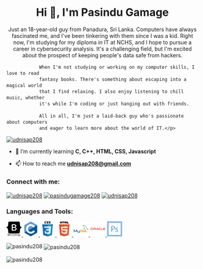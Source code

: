 <!--### Hi there 👋


**Pasindu208/Pasindu208** is a ✨ _special_ ✨ repository because its `README.md` (this file) appears on your GitHub profile.

Here are some ideas to get you started:

- 🔭 I’m currently working on ...
- 🌱 I’m currently learning ...
- 👯 I’m looking to collaborate on ...
- 🤔 I’m looking for help with ...
- 💬 Ask me about ...
- 📫 How to reach me: ...
- 😄 Pronouns: ...
- ⚡ Fun fact: ...
-->
<h1 align="center">Hi 👋, I'm Pasindu Gamage</h1>
<p align="center">Just an 18-year-old guy from Panadura, Sri
                Lanka. Computers have always fascinated me, and I've been tinkering
                with them since I was a kid. Right now, I'm studying for my diploma in
                IT at NCHS, and I hope to pursue a career in cybersecurity analysis.
                It's a challenging field, but I'm excited about the prospect of
                keeping people's data safe from hackers.

                When I'm not studying or working on my computer skills, I love to read
                fantasy books. There's something about escaping into a magical world
                that I find relaxing. I also enjoy listening to chill music, whether
                it's while I'm coding or just hanging out with friends.

                All in all, I'm just a laid-back guy who's passionate about computers
                and eager to learn more about the world of IT.</p>

<!-- <p align="left"> <a href="https://github.com/ryo-ma/github-profile-trophy"><img src="https://github-profile-trophy.vercel.app/?username=pasindu208" alt="pasindu208" /></a> </p> -->

<p align="left"> <a href="https://twitter.com/udnisap208" target="blank"><img src="https://img.shields.io/twitter/follow/udnisap208?logo=twitter&style=for-the-badge" alt="udnisap208" /></a> </p>

- 🌱 I’m currently learning **C, C++, HTML, CSS, Javascript**

- 📫 How to reach me **udnisap208@gmail.com**

<h3 align="left">Connect with me:</h3>
<p align="left">
<a href="https://twitter.com/udnisap208" target="blank"><img align="center" src="https://raw.githubusercontent.com/rahuldkjain/github-profile-readme-generator/master/src/images/icons/Social/twitter.svg" alt="udnisap208" height="30" width="40" /></a>
<a href="https://linkedin.com/in/pasindugamage208" target="blank"><img align="center" src="https://raw.githubusercontent.com/rahuldkjain/github-profile-readme-generator/master/src/images/icons/Social/linked-in-alt.svg" alt="pasindugamage208" height="30" width="40" /></a>
<a href="https://instagram.com/udnisap208" target="blank"><img align="center" src="https://raw.githubusercontent.com/rahuldkjain/github-profile-readme-generator/master/src/images/icons/Social/instagram.svg" alt="udnisap208" height="30" width="40" /></a>
</p>

<h3 align="left">Languages and Tools:</h3>
<p align="left"> <a href="https://getbootstrap.com" target="_blank" rel="noreferrer"> <img src="https://raw.githubusercontent.com/devicons/devicon/master/icons/bootstrap/bootstrap-plain-wordmark.svg" alt="bootstrap" width="40" height="40"/> </a> <a href="https://www.cprogramming.com/" target="_blank" rel="noreferrer"> <img src="https://raw.githubusercontent.com/devicons/devicon/master/icons/c/c-original.svg" alt="c" width="40" height="40"/> </a> <a href="https://www.w3schools.com/css/" target="_blank" rel="noreferrer"> <img src="https://raw.githubusercontent.com/devicons/devicon/master/icons/css3/css3-original-wordmark.svg" alt="css3" width="40" height="40"/> </a> <a href="https://www.w3.org/html/" target="_blank" rel="noreferrer"> <img src="https://raw.githubusercontent.com/devicons/devicon/master/icons/html5/html5-original-wordmark.svg" alt="html5" width="40" height="40"/> </a> <a href="https://www.mysql.com/" target="_blank" rel="noreferrer"> <img src="https://raw.githubusercontent.com/devicons/devicon/master/icons/mysql/mysql-original-wordmark.svg" alt="mysql" width="40" height="40"/> </a> <a href="https://www.oracle.com/" target="_blank" rel="noreferrer"> <img src="https://raw.githubusercontent.com/devicons/devicon/master/icons/oracle/oracle-original.svg" alt="oracle" width="40" height="40"/> </a> <a href="https://www.photoshop.com/en" target="_blank" rel="noreferrer"> <img src="https://raw.githubusercontent.com/devicons/devicon/master/icons/photoshop/photoshop-line.svg" alt="photoshop" width="40" height="40"/> </a> </p>

<p><img align="left" src="https://github-readme-stats.vercel.app/api/top-langs?username=pasindu208&show_icons=true&locale=en&layout=compact" alt="pasindu208" /></p>

<p>&nbsp;<img align="center" src="https://github-readme-stats.vercel.app/api?username=pasindu208&show_icons=true&locale=en" alt="pasindu208" /></p>

<p><img align="center" src="https://github-readme-streak-stats.herokuapp.com/?user=pasindu208&" alt="pasindu208" /></p>

